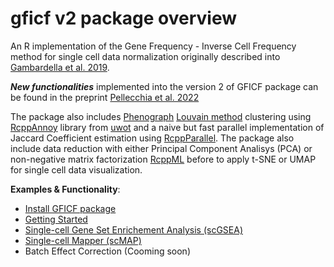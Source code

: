 # gficf v2 package overview

An R implementation of the 
Gene Frequency - Inverse Cell Frequency method for single cell data
normalization originally described into [Gambardella et al. 2019](https://www.frontiersin.org/articles/10.3389/fgene.2019.00734/abstract).  

***New functionalities*** implemented into the version 2 of GFICF package can be found in the preprint [Pellecchia et al. 2022](https://www.biorxiv.org/content/10.1101/2022.10.24.513476v1)  

The package also includes [Phenograph](https://biorxiv.org/cgi/content/short/2022.10.24.513476v1)
[Louvain method](https://sites.google.com/site/findcommunities/)
clustering using [RcppAnnoy](https://cran.r-project.org/package=RcppAnnoy) library
from [uwot](https://github.com/jlmelville/uwot) and a naive but fast parallel implementation
of Jaccard Coefficient estimation using [RcppParallel](https://cran.r-project.org/package=RcppParallel).
The package also include data reduction with either Principal Component Analisys (PCA) or
non-negative matrix factorization [RcppML](https://github.com/zdebruine/RcppML) before to apply t-SNE or UMAP for single cell data visualization.   

**Examples & Functionality**:  
* [Install GFICF package](https://htmlpreview.github.io/?https://github.com/gambalab/gficf/blob/master/inst/doc/installation.html)  
* [Getting Started](https://htmlpreview.github.io/?https://github.com/gambalab/gficf/blob/master/inst/doc/index.html)  
* [Single-cell Gene Set Enrichement Analysis (scGSEA)](https://htmlpreview.github.io/?https://github.com/gambalab/gficf/blob/master/inst/doc/scGSEA.html)  
* [Single-cell Mapper (scMAP)](https://htmlpreview.github.io/?https://github.com/gambalab/gficf/blob/master/inst/doc/scMAP.html)  
* Batch Effect Correction (Cooming soon) 

